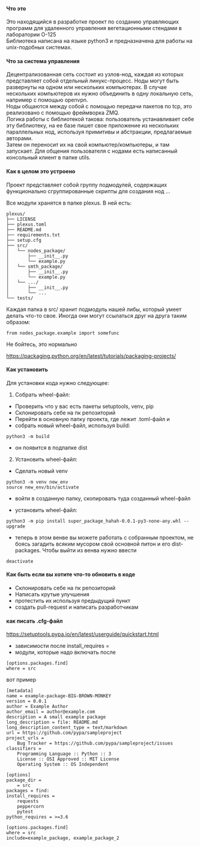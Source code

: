 #### Что это  
  
Это находящийся в разработке проект по созданию управляющих программ для удаленного управления вегетационными стендами в лаборатории О-125  
Библиотека написана на языке python3 и предназначена для работы на unix-подобных системах.  

#### Что за система управления  

Децентрализованная сеть состоит из узлов-нод, каждая из которых представляет собой отдельный линукс-процесс. Ноды могут быть развернуты на одном или нескольких компьютерах. В случае нескольких компьютеров их нужно объединить в одну локальную сеть, например с помощью openvpn.   
Ноды общаются между собой с помощью передачи пакетов по tcp, это реализовано с помощью фреймворка ZMQ.  
Логика работы с библиотекой такова: пользователь устанавливает себе эту библиотеку, на ее базе пишет свое приложение из нескольких параллельных нод, используя примитивы и абстракции, предлагаемые авторами.  
Затем он переносит их на свой компьютер/компьютеры, и там запускает. Для общения пользователя с нодами есть написанный консольный клиент в папке utils.  

#### Как в целом это устроено  

Проект представляет собой группу подмодулей, содержащих функционально сгруппированные скрипты для создания нод ...  

Все модули хранятся в папке plexus. В ней есть:  
```
plexus/
├── LICENSE
├── plexus.toml
├── README.md
├── requirements.txt
├── setup.cfg
├── src/
│   └── nodes_package/
│       ├── __init__.py
│       └── example.py
│   └── smth_package/
│       ├── __init__.py
│       └── example.py
│   └── .../
│       ├── __init__.py
│       └── ...
└── tests/
```  
Каждая папка в src/ хранит подмодуль нашей либы, который умеет делать что-то свое. Иногда они могут ссылаться друг на друга таким образом:  
```
from nodes_package.example import somefunc  
```  
Не бойтесь, это нормально  

https://packaging.python.org/en/latest/tutorials/packaging-projects/  

#### Как установить

Для установки кода нужно следующее:  

1. Собрать wheel-файл:  

- Проверить что у вас есть пакеты setuptools, venv, pip
- Склонировать себе на пк репозиторий  
- Перейти в основную папку проекта, где лежит .toml-файл и   
- собрать новый wheel-файл, используя build:  
```
python3 -m build
```
- он появится в подпапке dist  

2. Установить wheel-файл:  

- Сделать новый venv  
```
python3 -m venv new_env  
source new_env/bin/activate  
```  
- войти в созданную папку, скопировать туда созданный wheel-файл    

- установить wheel-файл:  
```
python3 -m pip install super_package_hahah-0.0.1-py3-none-any.whl --upgrade  
```
- теперь в этом венве вы можете работать с собранным проектом, не боясь загадить всяким мусором свой основной питон и его dist-packages. Чтобы выйти из венва нужно ввести   
```
deactivate
```  

#### Как быть если вы хотите что-то обновить в коде

- Склонировать себе на пк репозиторий  
- Написать крутые улучшения  
- протестить их используя предыдущий пункт  
- создать pull-request и написать разработчикам  


#### как писать .cfg-файл  

https://setuptools.pypa.io/en/latest/userguide/quickstart.html  

- зависимости после install_requires =  
- модули, которые надо включать после  
```
[options.packages.find]
where = src
```

вот пример  

```
[metadata]
name = example-package-BIG-BROWN-MONKEY
version = 0.0.1
author = Example Author
author_email = author@example.com
description = A small example package
long_description = file: README.md
long_description_content_type = text/markdown
url = https://github.com/pypa/sampleproject
project_urls =
    Bug Tracker = https://github.com/pypa/sampleproject/issues
classifiers =
    Programming Language :: Python :: 3
    License :: OSI Approved :: MIT License
    Operating System :: OS Independent

[options]
package_dir =
    = src
packages = find:
install_requires = 
	requests
	peppercorn
	pytest
python_requires = >=3.6

[options.packages.find]
where = src
include=example_package, example_package_2
```

